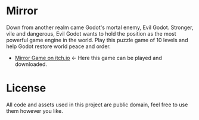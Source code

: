 # Mirror
Down from another realm came Godot's mortal enemy, Evil Godot. Stronger, vile and dangerous, Evil Godot wants to hold the position as the most powerful game engine in the world.  Play this puzzle game of 10 levels and help Godot restore world peace and order.
- [Mirror Game on itch.io](https://smiling007.itch.io/mirror) <- Here this game can be played and downloaded.
# License
All code and assets used in this project are public domain, feel free to use them however you like.
